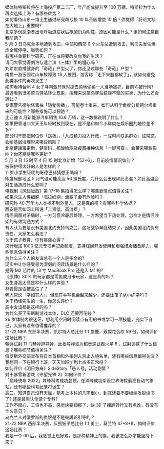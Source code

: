 媒体称特斯拉将在上海投产第二工厂，年产能或提升至 100 万辆，特斯拉为什么再次选择上海？有哪些优势？  
如何看待山东一博士生通过研究帮亏损 10 年茶园增益 10 倍？你觉得「将论文写在大地上」重要吗?  
北京多例感染者出现呼吸道症状后核酸仍为阴性，原因可能是什么？该如何注意自我防范？  
5 月 3 日乌克兰多地遭到攻击，中部和西部 6 个火车站遭到攻击，利沃夫发生爆炸全城停电，局势如何？  
有哪些重要科学研究，正在或将要改变你我的生活？  
请问大家觉得刘浩存适合演《三体》里的程心吗？  
刘畊宏直播健身的「奇葩」户型火了，你还见过哪些「奇葩」户型？  
南昌一游乐园过山车故障致 18 人被困，游客称「走下来腿都软了」，该如何避免此类事件的再次发生？  
如何看待台州 4 女子寻刺激开保时捷去菜地偷菜一人当场被抓，目前均被行拘?  
最近看到很多菜鸟驿站转让现象，按理来说菜鸟驿站稳赚不赔的买卖，为什么还会转让？  
专家警告德尔塔毒株「隐秘传播」，可能卷土重来，如何从科学角度分析德尔塔重来的可能性？哪些措施可以预防？  
比亚迪 4 月新能源汽车销售 10.6 万辆，这一数据说明了什么？  
如果把香港四大天王年轻时放到现在，是不是和如今小鲜肉在娱乐圈的地位差不多?  
部分村干部把岗位作「跳板」，「九成精力投入行政，一成时间联系群众」成常态，会给基层治理带来哪些风险？  
北京健康宝更新，健康码、核酸检测及疫苗接种信息「一键可查」，会带来哪些影响？你还期待哪些更新？  
5 月 3 日 15 时至 4 日 15 时北京新增「52+6」，目前疫情情况如何？  
被保护得太好的人是怎样的？  
11 岁小学生证明的哥德巴赫猜想正确吗？  
印度局部地区 5 月气温可能高达 50 摄氏度，为什么会出现如此高温？如此高温会对生活造成什么影响？  
电视剧《风起陇西》第 17-18 集拍得怎么样？哪些剧情点值得关注？  
如果永生人类细胞「海拉细胞」泄露了会有危险吗？  
研究称 40 万年内人类找不到外星人，这是真的吗？有哪些科学依据？  
西安是否如网上所说「工资低，高消费」？  
情侣间面对矛盾时，一方习惯冷静后处理，一方希望当下热处理，怎样才是情侣吵架的有效沟通方式？  
有人认为要是没有美国北约支持乌克兰，这场战争早就结束了，因此美国北约负有责任，大家怎么看法？  
关于孩子教育，你有哪些心得？  
央行增加 1000 亿元专项再贷款额度，支持煤炭开发使用和增强煤炭储备能力，哪些信息值得关注？  
为什么三个人的友谊总有一个人是多余的?  
现实中让你感受最为深刻的阅读场景是什么样的？  
是等 M2 芯片的 13 寸 MacBook Pro 还是入 M1 的?  
《原神》80% 的玩家都是零氪或月卡玩家，这是真的吗？  
女生身高太高是种什么样的体验？  
林青霞是否被高估了？  
老人常说「字如其人」，但现在手写机会越来越少，还要让孩子从小练字吗？  
关于杨绛先生的一生，你怎么评价？  
高中友谊都是这样的吗？  
为什么买了买断制游戏本体，DLC 还要再花钱？  
26 岁体制内很迷茫，想利用空闲时间读点有用的书或学习一项技能，充实下自己，大家有没有值得推荐的？  
21-22 NBA 东部半决赛，凯尔特人总比分 1:1 雄鹿，双探花合砍 59 分，如何评价这场比赛？  
朝鲜试射 11 马赫弹道导弹，此枚导弹或为超音速武器火星 8 ，试射透露了什么信息？哪些细节值得关注？  
俄罗斯外交部宣布将日本首相和外相列入禁止入境名单，还有哪些信息值得关注？  
我想问一下在银行上班，天天加班加到七点多正常吗？  
如何评价《明日方舟》SideStory「愚人号」活动剧情？  
对于暴雪新游戏《守望先锋 2》如何评价？  
「巅峰使命 2022」珠峰科考成功登顶，在珠峰成功架设世界海拔最高自动气象站，还有哪些科考纪录将诞生？  
高二，知道自己没有天赋，能考上本科的几率很小，到底还要不要继续发狠读书了? 还是最后认命读个专科?  
工作不顺心，工资也不高，感觉快要抑郁了，快 30 了裸辞转行又有点难，有没有什么意见？  
乌克兰人对俄罗斯的仇恨是不是被舆论引导的？  
21-22 NBA 西部半决赛，灰熊扳平总比分 1:1 勇士，莫兰特 47+8+8，如何评价这场比赛？  
我是一个 00 后，我感觉上班好累，是那种精神上的累，我该怎么办才能坚持下来？  

